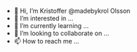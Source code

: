 - 👋 Hi, I’m Kristoffer @madebykrol Olsson
- 👀 I’m interested in ...
- 🌱 I’m currently learning ...
- 💞️ I’m looking to collaborate on ...
- 📫 How to reach me ...

<!---
madebykrol/madebykrol is a ✨ special ✨ repository because its `README.md` (this file) appears on your GitHub profile.
You can click the Preview link to take a look at your changes.
--->
